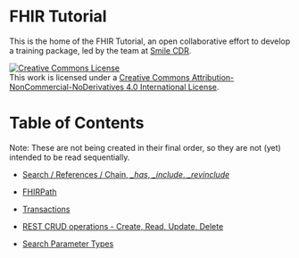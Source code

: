 # FHIR Tutorial

This is the home of the FHIR Tutorial, an open collaborative effort to develop a training package, led by the team at [Smile CDR](https://smilecdr.com).

<a rel="license" href="http://creativecommons.org/licenses/by-nc-nd/4.0/"><img alt="Creative Commons License" style="border-width:0" src="https://i.creativecommons.org/l/by-nc-nd/4.0/88x31.png" /></a><br />This work is licensed under a <a rel="license" href="http://creativecommons.org/licenses/by-nc-nd/4.0/">Creative Commons Attribution-NonCommercial-NoDerivatives 4.0 International License</a>.

# Table of Contents

Note: These are not being created in their final order, so they are not (yet) intended to be read sequentially.

* [Search / References / Chain, *_has*, *_include*, *_revinclude*](Search_References_ChainHasIncludeRevinclude/lesson.md)

* [FHIRPath](FHIRPath/lesson.md)

* [Transactions](Transactions/lesson.md)

* [REST CRUD operations - Create, Read, Update, Delete](CRUD%20operations/lesson.md)

* [Search Parameter Types](SearchParameter/lesson.md)
